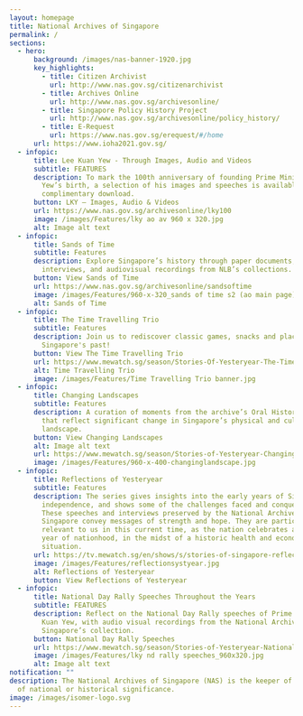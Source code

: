 ```yaml
---
layout: homepage
title: National Archives of Singapore
permalink: /
sections:
  - hero:
      background: /images/nas-banner-1920.jpg
      key_highlights:
        - title: Citizen Archivist
          url: http://www.nas.gov.sg/citizenarchivist
        - title: Archives Online
          url: http://www.nas.gov.sg/archivesonline/
        - title: Singapore Policy History Project
          url: http://www.nas.gov.sg/archivesonline/policy_history/
        - title: E-Request
          url: https://www.nas.gov.sg/erequest/#/home
      url: https://www.ioha2021.gov.sg/
  - infopic:
      title: Lee Kuan Yew - Through Images, Audio and Videos
      subtitle: FEATURES
      description: To mark the 100th anniversary of founding Prime Minister Lee Kuan
        Yew’s birth, a selection of his images and speeches is available for
        complimentary download.
      button: LKY – Images, Audio & Videos
      url: https://www.nas.gov.sg/archivesonline/lky100
      image: /images/Features/lky ao av 960 x 320.jpg
      alt: Image alt text
  - infopic:
      title: Sands of Time
      subtitle: Features
      description: Explore Singapore’s history through paper documents, oral history
        interviews, and audiovisual recordings from NLB’s collections.
      button: View Sands of Time
      url: https://www.nas.gov.sg/archivesonline/sandsoftime
      image: /images/Features/960-x-320_sands of time s2 (ao main page).png
      alt: Sands of Time
  - infopic:
      title: The Time Travelling Trio
      subtitle: Features
      description: Join us to rediscover classic games, snacks and places from
        Singapore's past!
      button: View The Time Travelling Trio
      url: https://www.mewatch.sg/season/Stories-Of-Yesteryear-The-Time-Travelling-Trio-340648
      alt: Time Travelling Trio
      image: /images/Features/Time Travelling Trio banner.jpg
  - infopic:
      title: Changing Landscapes
      subtitle: Features
      description: A curation of moments from the archive’s Oral History collection
        that reflect significant change in Singapore’s physical and cultural
        landscape.
      button: View Changing Landscapes
      alt: Image alt text
      url: https://www.mewatch.sg/season/Stories-of-Yesteryear-Changing-Landscapes-250817
      image: /images/Features/960-x-400-changinglandscape.jpg
  - infopic:
      title: Reflections of Yesteryear
      subtitle: Features
      description: The series gives insights into the early years of Singapore’s
        independence, and shows some of the challenges faced and conquered.
        These speeches and interviews preserved by the National Archives of
        Singapore convey messages of strength and hope. They are particularly
        relevant to us in this current time, as the nation celebrates another
        year of nationhood, in the midst of a historic health and economic
        situation.
      url: https://tv.mewatch.sg/en/shows/s/stories-of-singapore-reflections-of-yesteryear/episodes
      image: /images/Features/reflectionsystyear.jpg
      alt: Reflections of Yesteryear
      button: View Reflections of Yesteryear
  - infopic:
      title: National Day Rally Speeches Throughout the Years
      subtitle: FEATURES
      description: Reflect on the National Day Rally speeches of Prime Minister Lee
        Kuan Yew, with audio visual recordings from the National Archives of
        Singapore’s collection.
      button: National Day Rally Speeches
      url: https://www.mewatch.sg/season/Stories-of-Yesteryear-National-Day-Rally-Speeches-Throughout-the-Years-S1-390305
      image: /images/Features/lky nd rally speeches_960x320.jpg
      alt: Image alt text
notification: ""
description: The National Archives of Singapore (NAS) is the keeper of records
  of national or historical significance.
image: /images/isomer-logo.svg
---
```

